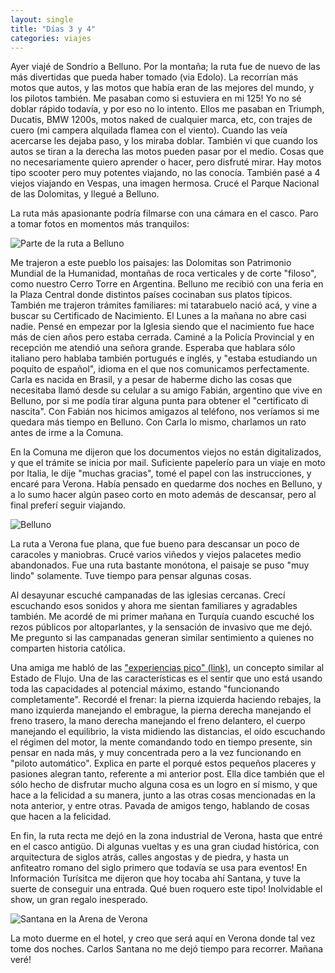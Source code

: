 ```yaml
---
layout: single
title: "Días 3 y 4"
categories: viajes
---
```


Ayer viajé de Sondrio a Belluno. Por la montaña; la ruta fue de nuevo de las más
divertidas que pueda haber tomado (via Edolo). La recorrían más motos que autos,
y las motos que había eran de las mejores del mundo, y los pilotos también. Me
pasaban como si estuviera en mi 125! Yo no sé doblar rápido todavía, y por eso
no lo intento. Ellos me pasaban en Triumph, Ducatis, BMW 1200s, motos naked de
cualquier marca, etc, con trajes de cuero (mi campera alquilada flamea con el
viento). Cuando las veía acercarse les dejaba paso, y los miraba doblar. También
vi que cuando los autos se tiran a la derecha las motos pueden pasar por el
medio. Cosas que no necesariamente quiero aprender o hacer, pero disfruté mirar.
Hay motos tipo scooter pero muy potentes viajando, no las conocía. También pasé
a 4 viejos viajando en Vespas, una imagen hermosa. Crucé el Parque Nacional de
las Dolomitas, y llegué a Belluno.

La ruta más apasionante podría filmarse con una cámara en el casco. Paro a tomar
fotos en momentos más tranquilos:

![Parte de la ruta a Belluno](/imgs/2015-07-Suiza/thumb_IMG_2048_1024.jpg)

Me trajeron a este pueblo los paisajes: las Dolomitas son Patrimonio Mundial de
la Humanidad, montañas de roca verticales y de corte "filoso", como nuestro
Cerro Torre en Argentina. Belluno me recibió con una feria en la Plaza Central
donde distintos países cocinaban sus platos típicos. También me trajeron
trámites familiares: mi tatarabuelo nació acá, y vine a buscar su Certificado de
Nacimiento. El Lunes a la mañana no abre casi nadie. Pensé en empezar por la
Iglesia siendo que el nacimiento fue hace más de cien años pero estaba cerrada.
Caminé a la Policía Provincial y en recepción me atendió una señora grande.
Esperaba que hablara sólo italiano pero hablaba también portugués e inglés, y
"estaba estudiando un poquito de español", idioma en el que nos comunicamos
perfectamente. Carla es nacida en Brasil, y a pesar de haberme dicho las cosas
que necesitaba llamó desde su celular a su amigo Fabián, argentino que vive en
Belluno, por si me podía tirar alguna punta para obtener el "certificato di
nascita". Con Fabián nos hicimos amigazos al teléfono, nos veríamos si me
quedara más tiempo en Belluno. Con Carla lo mismo, charlamos un rato antes de
irme a la Comuna.

En la Comuna me dijeron que los documentos viejos no están digitalizados, y que
el trámite se inicia por mail. Suficiente papelerío para un viaje en moto por
Italia, le dije "muchas gracias", tomé el papel con las instrucciones, y encaré
para Verona. Había pensado en quedarme dos noches en Belluno, y a lo sumo hacer
algún paseo corto en moto además de descansar, pero al final preferí seguir
viajando.

![Belluno](/imgs/2015-07-Suiza/thumb_IMG_2053_1024.jpg)

La ruta a Verona fue plana, que fue bueno para descansar un poco de caracoles y
maniobras. Crucé varios viñedos y viejos palacetes medio abandonados. Fue una
ruta bastante monótona, el paisaje se puso "muy lindo" solamente. Tuve tiempo
para pensar algunas cosas.

Al desayunar escuché campanadas de las iglesias cercanas. Crecí escuchando esos
sonidos y ahora me sientan familiares y agradables también. Me acordé de mi
primer mañana en Turquía cuando escuché los rezos públicos por altoparlantes, y
la sensación de invasivo que me dejó. Me pregunto si las campanadas generan
similar sentimiento a quienes no comparten historia católica.

Una amiga me habló de las
["experiencias pico" (link)](https://en.m.wikipedia.org/wiki/Peak_experience#Characteristics),
un concepto similar al Estado de Flujo. Una de las características es el sentir que
uno está usando toda las capacidades al potencial máximo, estando "funcionando
completamente". Recordé el frenar: la pierna izquierda haciendo rebajes, la
mano izquierda manejando el embrague, la pierna derecha manejando el freno
trasero, la mano derecha manejando el freno delantero, el cuerpo manejando el
equilibrio, la vista midiendo las distancias, el oído escuchando el régimen del
motor, la mente comandando todo en tiempo presente, sin pensar en nada más, y muy
concentrada pero a la vez funcionando en "piloto automático". Explica en parte
el porqué estos pequeños placeres y pasiones alegran tanto, referente a mi
anterior post. Ella dice también que el sólo hecho de disfrutar mucho alguna
cosa es un logro en sí mismo, y que hace a la felicidad a su manera, junto a las
otras cosas mencionadas en la nota anterior, y entre otras. Pavada de amigos tengo,
hablando de cosas que hacen a la felicidad.

En fin, la ruta recta me dejó en la zona industrial de Verona, hasta que entré
en el casco antigüo. Di algunas vueltas y es una gran ciudad histórica, con
arquitectura de siglos atrás, calles angostas y de piedra, y hasta un anfiteatro
romano del siglo primero que todavía se usa para eventos! En Información
Turísitca me dijeron que hoy tocaba ahí Santana, y tuve la suerte de conseguir
una entrada. Qué buen roquero este tipo! Inolvidable el show, un gran regalo
inesperado.

![Santana en la Arena de Verona](/imgs/2015-07-Suiza/thumb_IMG_2081_1024.jpg)

La moto duerme en el hotel, y creo que será aquí en Verona donde tal vez tome
dos noches. Carlos Santana no me dejó tiempo para recorrer. Mañana veré!
